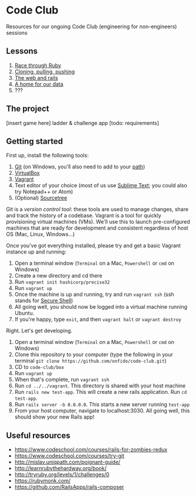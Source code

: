 # Code Club

Resources for our ongoing Code Club (engineering for non-engineers) sessions

## Lessons

1. [Race through Ruby](content/01_ruby.md)
2. [Cloning, pulling, pushing](content/02_version_control.md)
3. [The web and rails](content/03_rails.md)
4. [A home for our data](content/04_persistence.md)
5. ???

## The project

[insert game here] ladder & challenge app [todo: requirements]

## Getting started

First up, install the following tools:

1. [Git](http://git-scm.com/) (on Windows, you'll also need to add to your [path](http://blog.countableset.ch/2012/06/07/adding-git-to-windows-7-path/))
2. [VirtualBox](https://www.virtualbox.org/)
3. [Vagrant](https://www.vagrantup.com/)
4. Text editor of your choice (most of us use [Sublime Text](http://www.sublimetext.com/); you could also try Notepad++ or Atom)
5. (Optional) [Sourcetree](http://www.sourcetreeapp.com/)

Git is a *version control tool*: these tools are used to manage changes, share and track the history of a codebase.  Vagrant is a tool for quickly provisioning virtual machines (VMs).  We'll use this to launch pre-configured machines that are ready for development and consistent regardless of host OS (Mac, Linux, Windows...)

Once you've got everything installed, please try and get a basic Vagrant instance up and running:

  1. Open a terminal window (`Terminal` on a Mac, `Powershell` or `cmd` on Windows)
  2. Create a new directory and cd there
  3. Run `vagrant init hashicorp/precise32`
  4. Run `vagrant up`
  5. Once the machine is up and running, try and run `vagrant ssh` (ssh stands for [Secure Shell](http://en.wikipedia.org/wiki/Secure_Shell))
  6. All going well, you should now be logged into a virtual machine running Ubuntu.
  6. If you're happy, type `exit`, and then `vagrant halt` or `vagrant destroy`

Right. Let's get developing.

  1. Open a terminal window (`Terminal` on a Mac, `Powershell` or `cmd` on Windows)
  2. Clone this repository to your computer (type the following in your terminal `git clone https://github.com/onfido/code-club.git`)
  3. CD to `code-club/box`
  4. Run `vagrant up`
  5. When that's complete, run `vagrant ssh`
  6. Run `cd ../../vagrant`.  This directory is shared with your host machine
  7. Run `rails new test-app`.  This will create a new rails application.  Run `cd test-app`.
  8. Run `rails server -b 0.0.0.0`.  This starts a new server running `test-app`
  9. From your host computer, navigate to localhost:3030.  All going well, this should show your new Rails app!

## Useful resources

+ https://www.codeschool.com/courses/rails-for-zombies-redux
+ https://www.codeschool.com/courses/try-git
+ http://mislav.uniqpath.com/poignant-guide/
+ http://learnrubythehardway.org/book/
+ http://tryruby.org/levels/1/challenges/0
+ https://rubymonk.com/
+ https://github.com/RailsApps/rails-composer
